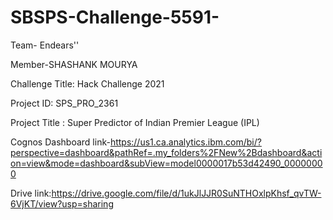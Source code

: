 # SBSPS-Challenge-5591-

Team- Endears''

Member-SHASHANK MOURYA

Challenge Title: Hack Challenge 2021

Project ID: SPS_PRO_2361

Project Title : Super Predictor of Indian Premier League (IPL)

Cognos Dashboard link-https://us1.ca.analytics.ibm.com/bi/?perspective=dashboard&pathRef=.my_folders%2FNew%2Bdashboard&action=view&mode=dashboard&subView=model0000017b53d42490_00000000

Drive link:https://drive.google.com/file/d/1ukJlJJR0SuNTHOxlpKhsf_qvTW-6VjKT/view?usp=sharing
